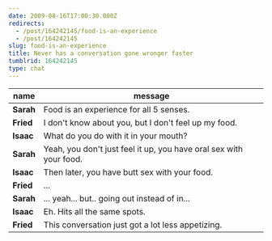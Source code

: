 ```yaml
---
date: 2009-08-16T17:00:30.000Z
redirects:
  - /post/164242145/food-is-an-experience
  - /post/164242145
slug: food-is-an-experience
title: Never has a conversation gone wronger faster
tumblrid: 164242145
type: chat
---
```

|name|message|
|-----|-----|
| **Sarah** | Food is an experience for all 5 senses. |
| **Fried** | I don't know about you, but I don't feel up my food. |
| **Isaac** | What do you do with it in your mouth? |
| **Sarah** | Yeah, you don't just feel it up, you have oral sex with your food. |
| **Isaac** | Then later, you have butt sex with your food. |
| **Fried** | ... |
| **Sarah** | ... yeah... but.. going out instead of in... |
| **Isaac** | Eh. Hits all the same spots. |
| **Fried** | This conversation just got a lot less appetizing. |
